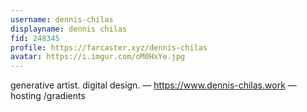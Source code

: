 ```yaml
---
username: dennis-chilas
displayname: dennis chilas
fid: 248345
profile: https://farcaster.xyz/dennis-chilas
avatar: https://i.imgur.com/oM0HxYe.jpg
---
```


generative artist. digital design. — https://www.dennis-chilas.work —hosting /gradients
